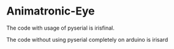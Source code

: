 # Animatronic-Eye
The code with usage of pyserial is irisfinal.


The code without using pyserial completely on arduino is irisard
